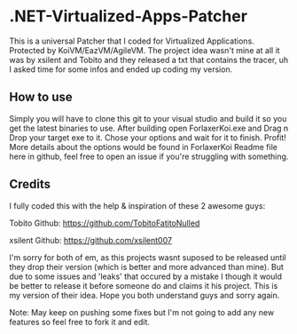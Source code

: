 # .NET-Virtualized-Apps-Patcher

This is a universal Patcher that I coded for Virtualized Applications. Protected by KoiVM/EazVM/AgileVM.
The project idea wasn't mine at all it was by xsilent and Tobito and they released a txt that contains the tracer, uh I asked time for some infos and ended up coding my version.

## How to use


Simply you will have to clone this git to your visual studio and build it so you get the latest binaries to use.
After building open ForlaxerKoi.exe and Drag n Drop your target exe to it. Chose your options and wait for it to finish.
Profit! More details about the options would be found in ForlaxerKoi Readme file here in github, feel free to open an issue if you're struggling with something. 

## Credits

I fully coded this with the help & inspiration of these 2 awesome guys:


Tobito Github: https://github.com/TobitoFatitoNulled

xsilent Github: https://github.com/xsilent007


I'm sorry for both of em, as this projects wasnt suposed to be released until they drop their version (which is better and more advanced than mine). But due to some issues and 'leaks' that occured by a mistake I though it would be better to release it before someone do and claims it his project. This is my version of their idea. Hope you both understand guys and sorry again.


Note: May keep on pushing some fixes but I'm not going to add any new features so feel free to fork it and edit.


